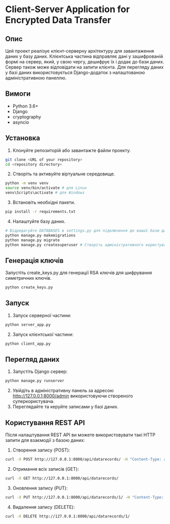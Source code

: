 # Client-Server Application for Encrypted Data Transfer

## Опис

Цей проект реалізує клієнт-серверну архітектуру для завантаження даних у базу даних. Клієнтська частина відправляє дані у зашифрованій формі на сервер, який, у свою чергу, дешифрує їх і додає до бази даних. Сервер також може відповідати на запити клієнта. Для перегляду даних у базі даних використовується Django-додаток з налаштованою адміністративною панеллю.

## Вимоги

- Python 3.6+
- Django
- cryptography
- asyncio

## Установка

1. Клонуйте репозиторій або завантажте файли проекту.

```bash
git clone <URL of your repository>
cd <repository directory>
```

2. Створіть та активуйте віртуальне середовище.
```bash
python -m venv venv
source venv/bin/activate # для Linux
venv\Scripts\activate # для Windows
```
3. Встановіть необхідні пакети.
```bash
pip install -r requirements.txt
```
4. Налаштуйте базу даних.
```bash
# Відредагуйте DATABASES в settings.py для підключення до вашої бази даних
python manage.py makemigrations
python manage.py migrate
python manage.py createsuperuser # Створіть адміністративного користувача
```
## Генерація ключів
Запустіть create_keys.py для генерації RSA ключів для шифрування симетричних ключів.
```bash
python create_keys.py
```

## Запуск
1. Запуск серверної частини:
```bash
python server_app.py
```
2. Запуск клієнтської частини:
```bash
python client_app.py
```

## Перегляд даних
1. Запустіть Django сервер:
```bash
python manage.py runserver
```

2. Увійдіть в адміністративну панель за адресою http://127.0.0.1:8000/admin використовуючи створеного суперкористувача.
4. Переглядайте та керуйте записами у базі даних. 

## Користування REST API
Після налаштування REST API ви можете використовувати такі HTTP запити для взаємодії з базою даних:
1. Створення запису (POST):
```bash
curl -X POST http://127.0.0.1:8000/api/datarecords/ -H "Content-Type: application/json" -d '{"name": "user1", "encrypted_data": "data1"}'
```
2. Отримання всіх записів (GET):
```bash
curl -X GET http://127.0.0.1:8000/api/datarecords/
```
3. Оновлення запису (PUT):
```bash
curl -X PUT http://127.0.0.1:8000/api/datarecords/1/ -H "Content-Type: application/json" -d "{\"name\": \"user1\", \"encrypted_data\": \"updated_data1\"}"
```
4. Видалення запису (DELETE):
```bash
curl -X DELETE http://127.0.0.1:8000/api/datarecords/1/
```
